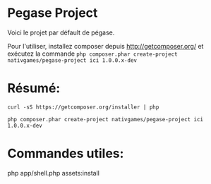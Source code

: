 Pegase Project
==============

Voici le projet par défault de pégase.

Pour l'utiliser, installez composer depuis http://getcomposer.org/ 
et exécutez la commande `php composer.phar create-project nativgames/pegase-project ici 1.0.0.x-dev`


Résumé:
=======

`curl -sS https://getcomposer.org/installer | php`

`php composer.phar create-project nativgames/pegase-project ici 1.0.0.x-dev`

Commandes utiles:
=================

php app/shell.php assets:install

